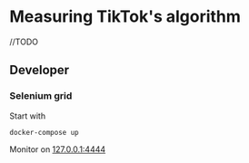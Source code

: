 # Measuring TikTok's algorithm
//TODO

## Developer

### Selenium grid

Start with

`docker-compose up`

Monitor on [127.0.0.1:4444](http://127.0.0.1:444)